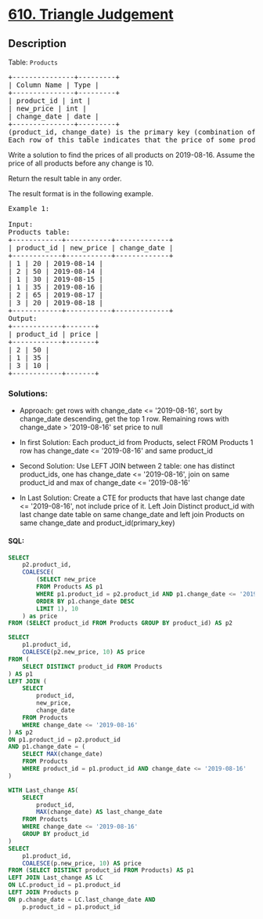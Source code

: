# [610. Triangle Judgement](https://leetcode.com/problems/triangle-judgement/)

## Description

<p>Table: <code>Products</code></p>

<pre>
+---------------+---------+
| Column Name | Type |
+---------------+---------+
| product_id | int |
| new_price | int |
| change_date | date |
+---------------+---------+
(product_id, change_date) is the primary key (combination of columns with unique values) of this table.
Each row of this table indicates that the price of some product was changed to a new price at some date.
</pre>

Write a solution to find the prices of all products on 2019-08-16. Assume the price of all products before any change is 10.

Return the result table in any order.

The result format is in the following example.

<pre>
Example 1:

Input:
Products table:
+------------+-----------+-------------+
| product_id | new_price | change_date |
+------------+-----------+-------------+
| 1 | 20 | 2019-08-14 |
| 2 | 50 | 2019-08-14 |
| 1 | 30 | 2019-08-15 |
| 1 | 35 | 2019-08-16 |
| 2 | 65 | 2019-08-17 |
| 3 | 20 | 2019-08-18 |
+------------+-----------+-------------+
Output:
+------------+-------+
| product_id | price |
+------------+-------+
| 2 | 50 |
| 1 | 35 |
| 3 | 10 |
+------------+-------+
</pre>

### Solutions:

- Approach: get rows with change_date <= '2019-08-16', sort by change_date descending, get the top 1 row. Remaining rows with change_date > '2019-08-16' set price to null

- In first Solution: Each product_id from Products, select FROM Products 1 row has change_date <= '2019-08-16' and same product_id
- Second Solution: Use LEFT JOIN between 2 table: one has distinct product_ids, one has change_date <= '2019-08-16', join on same product_id and max of change_date <= '2019-08-16'
- In Last Solution: Create a CTE for products that have last change date <= '2019-08-16', not include price of it. Left Join Distinct product_id with last change date table on same change_date and left join Products on same change_date and product_id(primary_key)

#### SQL:

```sql
SELECT
    p2.product_id,
    COALESCE(
        (SELECT new_price
        FROM Products AS p1
        WHERE p1.product_id = p2.product_id AND p1.change_date <= '2019-08-16'
        ORDER BY p1.change_date DESC
        LIMIT 1), 10
    ) as price
FROM (SELECT product_id FROM Products GROUP BY product_id) AS p2
```

```sql
SELECT
    p1.product_id,
    COALESCE(p2.new_price, 10) AS price
FROM (
    SELECT DISTINCT product_id FROM Products
) AS p1
LEFT JOIN (
    SELECT
        product_id,
        new_price,
        change_date
    FROM Products
    WHERE change_date <= '2019-08-16'
) AS p2
ON p1.product_id = p2.product_id
AND p1.change_date = (
    SELECT MAX(change_date)
    FROM Products
    WHERE product_id = p1.product_id AND change_date <= '2019-08-16'
)
```

```sql
WITH Last_change AS(
    SELECT
        product_id,
        MAX(change_date) AS last_change_date
    FROM Products
    WHERE change_date <= '2019-08-16'
    GROUP BY product_id
)
SELECT
    p1.product_id,
    COALESCE(p.new_price, 10) AS price
FROM (SELECT DISTINCT product_id FROM Products) AS p1
LEFT JOIN Last_change AS LC
ON LC.product_id = p1.product_id
LEFT JOIN Products p
ON p.change_date = LC.last_change_date AND
    p.product_id = p1.product_id
```
